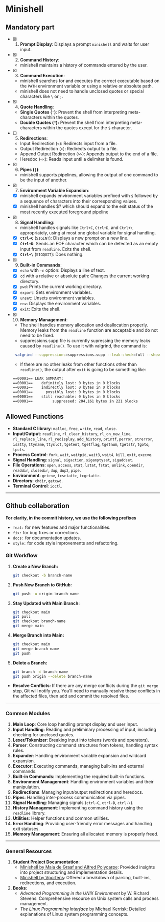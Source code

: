 # Minishell

## Mandatory part

- [x] 1. **Prompt Display**: Displays a prompt `minishell` and waits for user input.

- [x] 2. **Command History**:
   - minishell maintains a history of commands entered by the user.

- [x] 3. **Command Execution**:
   - minishell searches for and executes the correct executable based on the `PATH` environment variable or using a relative or absolute path.
   - minishell does not need to handle unclosed quotes or special characters like `\` or `;`.

- [x] 4.  **Quote Handling**:
   - **Single Quotes (`'`)**: Prevent the shell from interpreting meta-characters within the quotes.
   - **Double Quotes (`"`):** Prevent the shell from interpreting meta-characters within the quotes except for the `$` character.

- [ ] 5.  **Redirections**:
   - Input Redirection (`<`): Redirects input from a file.
   - Output Redirection (`>`): Redirects output to a file.
   - Append Output Redirection (`>>`): Appends output to the end of a file.
   - Heredoc (`<<`): Reads input until a delimiter is found.

- [x] 6.  **Pipes (`|`)**:
   - minishell supports pipelines, allowing the output of one command to be the input of another.

- [x] 7.  **Environment Variable Expansion**:
   - [x] minishell expands environment variables prefixed with `$` followed by a sequence of characters into their corresponding values.
   - [x] minishell handles $? which should expand to the exit status of the most recently executed foreground pipeline

- [x] 8.  **Signal Handling**:
   - minishell handles signals like `Ctrl+C`, `Ctrl+D`, and `Ctrl+\` appropriately, using at most one global variable for signal handling.
   - [x]  **`Ctrl+C`** (`SIGINT`): Displays a new prompt on a new line.
   - [x]  **`Ctrl+D`**: Sends an EOF character which can be detected as an empty input from `readline`. Exits the shell.
   - [x]  **`Ctrl+\`** (`SIGQUIT`): Does nothing.

- [x] 9.  **Built-in Commands**:
   - [x] `echo` with `-n` option: Displays a line of text.
   - [x] `cd` with a relative or absolute path: Changes the current working directory.
   - [x] `pwd`: Prints the current working directory.
   - [x] `export`: Sets environment variables.
   - [x] `unset`: Unsets environment variables.
   - [x] `env`: Displays the environment variables.
   - [x] `exit`: Exits the shell.

- [x] 10. **Memory Management**:
    - The shell handles memory allocation and deallocation properly. Memory leaks from the `readline` function are acceptable and do not need to be fixed.
	 - suppressions.supp file is currently supressing the memory leaks caused by `readline()`. To use it with valgrind, the command is:
	```bash
	 valgrind --suppressions=suppressions.supp --leak-check=full --show-leak-kinds=all ./minishell
	```
	- If there are no other leaks from other functions other than `readline()`, the output after `exit` is going to be something like:
	```bash
	==00001== LEAK SUMMARY:
	==00001==    definitely lost: 0 bytes in 0 blocks
	==00001==    indirectly lost: 0 bytes in 0 blocks
	==00001==      possibly lost: 0 bytes in 0 blocks
	==00001==    still reachable: 0 bytes in 0 blocks
	==00001==         suppressed: 204,161 bytes in 221 blocks
	```

## Allowed Functions

  - **Standard C library**: `malloc`, `free`, `write`, `read`, `close`.
  - **Input/Output**: `readline`, `rl_clear_history`, `rl_on_new_line`, `rl_replace_line`, `rl_redisplay`, `add_history`, `printf`, `perror`, `strerror`, `isatty`, `ttyname`, `ttyslot`, `tgetent`, `tgetflag`, `tgetnum`, `tgetstr`, `tgoto`, `tputs`.
  - **Process Control**: `fork`, `wait`, `waitpid`, `wait3`, `wait4`, `kill`, `exit`, `execve`.
  - **Signal Handling**: `signal`, `sigaction`, `sigemptyset`, `sigaddset`.
  - **File Operations**: `open`, `access`, `stat`, `lstat`, `fstat`, `unlink`, `opendir`, `readdir`, `closedir`, `dup`, `dup2`, `pipe`.
  - **Environment**: `getenv`, `tcsetattr`, `tcgetattr`.
  - **Directory**: `chdir`, `getcwd`.
  - **Terminal Control**: `ioctl`.

---
## Github collaboration
**For clarity, in the commit history, we use the following prefixes**

  - `feat:` for new features and major functionalities.
  - `fix:` for bug fixes or corrections.
  - `docs:` for documentation updates.
  - `style:` for code style improvements and refactoring.

### Git Workflow
1. **Create a New Branch:**
    ```bash
    git checkout -b branch-name
    ```

2. **Push New Branch to GitHub:**
    ```bash
    git push -u origin branch-name
    ```

3. **Stay Updated with Main Branch:**
    ```bash
    git checkout main
    git pull
    git checkout branch-name
    git merge main
    ```

4. **Merge Branch into Main:**
    ```bash
    git checkout main
    git merge branch-name
    git push
    ```

5. **Delete a Branch:**
    ```bash
    git branch -d branch-name
    git push origin --delete branch-name
    ```

- **Resolve Conflicts:** If there are any merge conflicts during the `git merge` step, Git will notify you. You'll need to manually resolve these conflicts in the affected files, then add and commit the resolved files.

---
### Common Modules

1. **Main Loop**: Core loop handling prompt display and user input.
2. **Input Handling**: Reading and preliminary processing of input, including checking for unclosed quotes.
3. **Lexer/Tokenizer**: Breaking input into tokens (words and operators).
4. **Parser**: Constructing command structures from tokens, handling syntax rules.
5. **Expander**: Handling environment variable expansion and wildcard expansion.
6. **Executor**: Executing commands, managing built-ins and external commands.
7. **Built-in Commands**: Implementing the required built-in functions.
8. **Environment Management**: Handling environment variables and their manipulation.
9. **Redirections**: Managing input/output redirections and heredocs.
10. **Pipes**: Handling inter-process communication via pipes.
11. **Signal Handling**: Managing signals (`ctrl-C`, `ctrl-D`, `ctrl-\`).
12. **History Management**: Implementing command history using the `readline` library.
13. **Utilities**: Helper functions and common utilities.
14. **Error Handling**: Providing user-friendly error messages and handling exit statuses.
15. **Memory Management**: Ensuring all allocated memory is properly freed.

---
### General Resources

1. **Student Project Documentation**:
	- [Minishell by Maia de Graaf and Alfred Polycarpe](https://github.com/maiadegraaf/minishell): Provided insights into project structuring and implementation details.
	- [Minishell by Vportens](https://github.com/vportens/minishell): Offered a breakdown of parsing, built-ins, redirections, and execution.
2. **Books**:
	- *Advanced Programming in the UNIX Environment* by W. Richard Stevens: Comprehensive resource on Unix system calls and process management.
	- *The Linux Programming Interface* by Michael Kerrisk: Detailed explanations of Linux system programming concepts.


